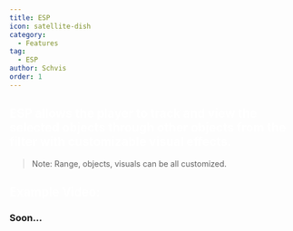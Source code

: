 ```yaml
---
title: ESP
icon: satellite-dish
category:
  - Features
tag:
  - ESP
author: Schvis
order: 1
---
```


## <span style='color:white;'>ESP allows the player to track and view the selected objects through other objects from the filter with customizable visual effects.</span>
> Note: Range, objects, visuals can be all customized.

## <span style='color:white;'>Example Video:</span>

### Soon...